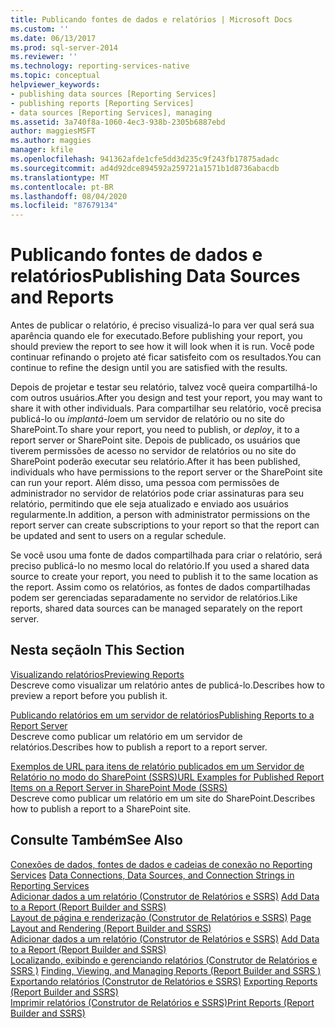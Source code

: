 ```yaml
---
title: Publicando fontes de dados e relatórios | Microsoft Docs
ms.custom: ''
ms.date: 06/13/2017
ms.prod: sql-server-2014
ms.reviewer: ''
ms.technology: reporting-services-native
ms.topic: conceptual
helpviewer_keywords:
- publishing data sources [Reporting Services]
- publishing reports [Reporting Services]
- data sources [Reporting Services], managing
ms.assetid: 3a740f8a-1060-4ec3-938b-2305b6887ebd
author: maggiesMSFT
ms.author: maggies
manager: kfile
ms.openlocfilehash: 941362afde1cfe5dd3d235c9f243fb17875adadc
ms.sourcegitcommit: ad4d92dce894592a259721a1571b1d8736abacdb
ms.translationtype: MT
ms.contentlocale: pt-BR
ms.lasthandoff: 08/04/2020
ms.locfileid: "87679134"
---
```

# <a name="publishing-data-sources-and-reports"></a><span data-ttu-id="b5832-102">Publicando fontes de dados e relatórios</span><span class="sxs-lookup"><span data-stu-id="b5832-102">Publishing Data Sources and Reports</span></span>
  <span data-ttu-id="b5832-103">Antes de publicar o relatório, é preciso visualizá-lo para ver qual será sua aparência quando ele for executado.</span><span class="sxs-lookup"><span data-stu-id="b5832-103">Before publishing your report, you should preview the report to see how it will look when it is run.</span></span> <span data-ttu-id="b5832-104">Você pode continuar refinando o projeto até ficar satisfeito com os resultados.</span><span class="sxs-lookup"><span data-stu-id="b5832-104">You can continue to refine the design until you are satisfied with the results.</span></span>  
  
 <span data-ttu-id="b5832-105">Depois de projetar e testar seu relatório, talvez você queira compartilhá-lo com outros usuários.</span><span class="sxs-lookup"><span data-stu-id="b5832-105">After you design and test your report, you may want to share it with other individuals.</span></span> <span data-ttu-id="b5832-106">Para compartilhar seu relatório, você precisa publicá-lo ou *implantá-lo*em um servidor de relatório ou no site do SharePoint.</span><span class="sxs-lookup"><span data-stu-id="b5832-106">To share your report, you need to publish, or *deploy*, it to a report server or SharePoint site.</span></span> <span data-ttu-id="b5832-107">Depois de publicado, os usuários que tiverem permissões de acesso no servidor de relatórios ou no site do SharePoint poderão executar seu relatório.</span><span class="sxs-lookup"><span data-stu-id="b5832-107">After it has been published, individuals who have permissions to the report server or the SharePoint site can run your report.</span></span> <span data-ttu-id="b5832-108">Além disso, uma pessoa com permissões de administrador no servidor de relatórios pode criar assinaturas para seu relatório, permitindo que ele seja atualizado e enviado aos usuários regularmente.</span><span class="sxs-lookup"><span data-stu-id="b5832-108">In addition, a person with administrator permissions on the report server can create subscriptions to your report so that the report can be updated and sent to users on a regular schedule.</span></span>  
  
 <span data-ttu-id="b5832-109">Se você usou uma fonte de dados compartilhada para criar o relatório, será preciso publicá-lo no mesmo local do relatório.</span><span class="sxs-lookup"><span data-stu-id="b5832-109">If you used a shared data source to create your report, you need to publish it to the same location as the report.</span></span> <span data-ttu-id="b5832-110">Assim como os relatórios, as fontes de dados compartilhadas podem ser gerenciadas separadamente no servidor de relatórios.</span><span class="sxs-lookup"><span data-stu-id="b5832-110">Like reports, shared data sources can be managed separately on the report server.</span></span>  
  
## <a name="in-this-section"></a><span data-ttu-id="b5832-111">Nesta seção</span><span class="sxs-lookup"><span data-stu-id="b5832-111">In This Section</span></span>  
 [<span data-ttu-id="b5832-112">Visualizando relatórios</span><span class="sxs-lookup"><span data-stu-id="b5832-112">Previewing Reports</span></span>](previewing-reports.md)  
 <span data-ttu-id="b5832-113">Descreve como visualizar um relatório antes de publicá-lo.</span><span class="sxs-lookup"><span data-stu-id="b5832-113">Describes how to preview a report before you publish it.</span></span>  
  
 [<span data-ttu-id="b5832-114">Publicando relatórios em um servidor de relatórios</span><span class="sxs-lookup"><span data-stu-id="b5832-114">Publishing Reports to a Report Server</span></span>](publishing-reports-to-a-report-server.md)  
 <span data-ttu-id="b5832-115">Descreve como publicar um relatório em um servidor de relatórios.</span><span class="sxs-lookup"><span data-stu-id="b5832-115">Describes how to publish a report to a report server.</span></span>  
  
 [<span data-ttu-id="b5832-116">Exemplos de URL para itens de relatório publicados em um Servidor de Relatório no modo do SharePoint &#40;SSRS&#41;</span><span class="sxs-lookup"><span data-stu-id="b5832-116">URL Examples for Published Report Items on a Report Server in SharePoint Mode &#40;SSRS&#41;</span></span>](../tools/url-examples-for-items-on-a-report-server-sharepoint-mode.md)  
 <span data-ttu-id="b5832-117">Descreve como publicar um relatório em um site do SharePoint.</span><span class="sxs-lookup"><span data-stu-id="b5832-117">Describes how to publish a report to a SharePoint site.</span></span>  
  
## <a name="see-also"></a><span data-ttu-id="b5832-118">Consulte Também</span><span class="sxs-lookup"><span data-stu-id="b5832-118">See Also</span></span>  
 <span data-ttu-id="b5832-119">[Conexões de dados, fontes de dados e cadeias de conexão no Reporting Services](../data-connections-data-sources-and-connection-strings-in-reporting-services.md) </span><span class="sxs-lookup"><span data-stu-id="b5832-119">[Data Connections, Data Sources, and Connection Strings in Reporting Services](../data-connections-data-sources-and-connection-strings-in-reporting-services.md) </span></span>  
 <span data-ttu-id="b5832-120">[Adicionar dados a um relatório &#40;Construtor de Relatórios e SSRS&#41;](../report-data/report-datasets-ssrs.md) </span><span class="sxs-lookup"><span data-stu-id="b5832-120">[Add Data to a Report &#40;Report Builder and SSRS&#41;](../report-data/report-datasets-ssrs.md) </span></span>  
 <span data-ttu-id="b5832-121">[Layout de página e renderização &#40;Construtor de Relatórios e SSRS&#41;](../report-design/page-layout-and-rendering-report-builder-and-ssrs.md) </span><span class="sxs-lookup"><span data-stu-id="b5832-121">[Page Layout and Rendering &#40;Report Builder and SSRS&#41;](../report-design/page-layout-and-rendering-report-builder-and-ssrs.md) </span></span>  
 <span data-ttu-id="b5832-122">[Adicionar dados a um relatório &#40;Construtor de Relatórios e SSRS&#41;](../report-data/report-datasets-ssrs.md) </span><span class="sxs-lookup"><span data-stu-id="b5832-122">[Add Data to a Report &#40;Report Builder and SSRS&#41;](../report-data/report-datasets-ssrs.md) </span></span>  
 <span data-ttu-id="b5832-123">[Localizando, exibindo e gerenciando relatórios &#40;Construtor de Relatórios e SSRS &#41;](../report-builder/finding-viewing-and-managing-reports-report-builder-and-ssrs.md) </span><span class="sxs-lookup"><span data-stu-id="b5832-123">[Finding, Viewing, and Managing Reports &#40;Report Builder and SSRS &#41;](../report-builder/finding-viewing-and-managing-reports-report-builder-and-ssrs.md) </span></span>  
 <span data-ttu-id="b5832-124">[Exportando relatórios &#40;Construtor de Relatórios e SSRS&#41;](../report-builder/export-reports-report-builder-and-ssrs.md) </span><span class="sxs-lookup"><span data-stu-id="b5832-124">[Exporting Reports &#40;Report Builder and SSRS&#41;](../report-builder/export-reports-report-builder-and-ssrs.md) </span></span>  
 [<span data-ttu-id="b5832-125">Imprimir relatórios &#40;Construtor de Relatórios e SSRS&#41;</span><span class="sxs-lookup"><span data-stu-id="b5832-125">Print Reports &#40;Report Builder and SSRS&#41;</span></span>](../report-builder/print-reports-report-builder-and-ssrs.md)  
  
  
